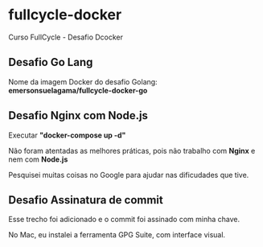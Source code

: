 # fullcycle-docker
Curso FullCycle - Desafio Dcocker

## Desafio Go Lang
Nome da imagem Docker do desafio Golang: **emersonsuelagama/fullcycle-docker-go**

## Desafio Nginx com Node.js
Executar **"docker-compose up -d"**

Não foram atentadas as melhores práticas, pois não trabalho com **Nginx** e nem com **Node.js**

Pesquisei muitas coisas no Google para ajudar nas dificudades que tive.


## Desafio Assinatura de commit
Esse trecho foi adicionado e o commit foi assinado com minha chave.

No Mac, eu instalei a ferramenta GPG Suite, com interface visual.

